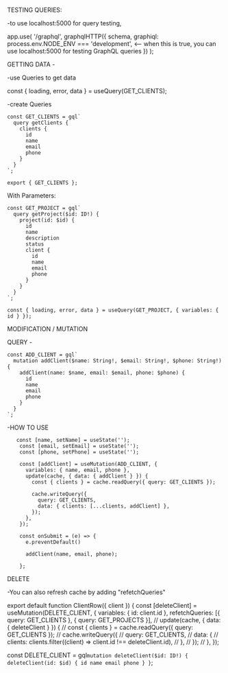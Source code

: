 
TESTING QUERIES:

-to use localhost:5000 for query testing, 

app.use(
  '/graphql',
  graphqlHTTP({
    schema,
    graphiql: process.env.NODE_ENV === 'development', <-- when this is true, you can use localhost:5000 for testing GraphQL queries 
  })
);



GETTING DATA -

-use Queries to get data 

const { loading, error, data } = useQuery(GET_CLIENTS);

-create Queries 

    const GET_CLIENTS = gql`
      query getClients {
        clients {
          id
          name
          email
          phone
        }
      }
    `;
    
    export { GET_CLIENTS };


With Parameters: 

    const GET_PROJECT = gql`
      query getProject($id: ID!) {
        project(id: $id) {
          id
          name
          description
          status
          client {
            id
            name
            email
            phone
          }
        }
      }
    `;
    
    const { loading, error, data } = useQuery(GET_PROJECT, { variables: { id } });
    


MODIFICATION / MUTATION 

QUERY - 

    const ADD_CLIENT = gql`
      mutation addClient($name: String!, $email: String!, $phone: String!) {
        addClient(name: $name, email: $email, phone: $phone) {
          id
          name
          email
          phone
        }
      }
    `;

-HOW TO USE 

       const [name, setName] = useState('');
        const [email, setEmail] = useState('');
        const [phone, setPhone] = useState('');
      
        const [addClient] = useMutation(ADD_CLIENT, {
          variables: { name, email, phone },
          update(cache, { data: { addClient } }) {
            const { clients } = cache.readQuery({ query: GET_CLIENTS });
      
            cache.writeQuery({
              query: GET_CLIENTS,
              data: { clients: [...clients, addClient] },
            });
          },
        });
      
        const onSubmit = (e) => {
          e.preventDefault()
      
          addClient(name, email, phone);

        };
      

DELETE 

-You can also refresh cache by adding "refetchQueries" 


export default function ClientRow({ client }) {
  const [deleteClient] = useMutation(DELETE_CLIENT, {
    variables: { id: client.id },
    refetchQueries: [{ query: GET_CLIENTS }, { query: GET_PROJECTS }],
    // update(cache, { data: { deleteClient } }) {
    //   const { clients } = cache.readQuery({ query: GET_CLIENTS });
    //   cache.writeQuery({
    //     query: GET_CLIENTS,
    //     data: {
    //       clients: clients.filter((client) => client.id !== deleteClient.id),
    //     },
    //   });
    // },
  });
  

const DELETE_CLIENT = gql`
  mutation deleteClient($id: ID!) {
    deleteClient(id: $id) {
      id
      name
      email
      phone
    }
  }
`;

